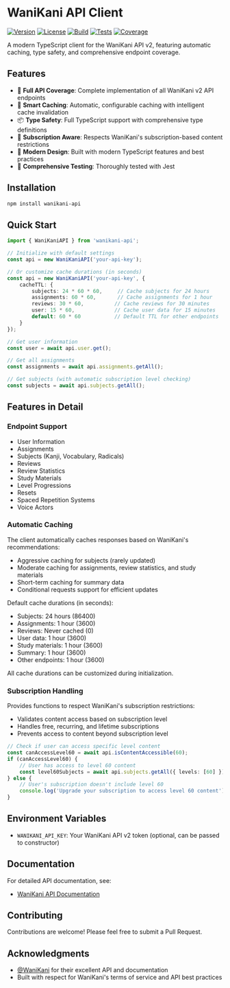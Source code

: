 # WaniKani API Client

[![Version](https://img.shields.io/endpoint?url=https://gist.githubusercontent.com/Zei33/ea274423cad68ec583a39cd12d8f9441/raw/wanikani-api-version.json)](https://github.com/Zei33/wanikani-api/releases)
[![License](https://img.shields.io/endpoint?url=https://gist.githubusercontent.com/Zei33/ea274423cad68ec583a39cd12d8f9441/raw/wanikani-api-license.json)](https://github.com/Zei33/wanikani-api/blob/main/LICENSE.md)
[![Build](https://github.com/Zei33/wanikani-api/actions/workflows/ci.yml/badge.svg)](https://github.com/Zei33/wanikani-api/actions/workflows/ci.yml)
[![Tests](https://img.shields.io/endpoint?url=https://gist.githubusercontent.com/Zei33/ea274423cad68ec583a39cd12d8f9441/raw/wanikani-api-junit-tests.json)](https://github.com/Zei33/wanikani-api/actions/workflows/ci.yml)
[![Coverage](https://img.shields.io/endpoint?url=https://gist.githubusercontent.com/Zei33/ea274423cad68ec583a39cd12d8f9441/raw/wanikani-api-lcov-coverage.json)](https://github.com/Zei33/wanikani-api/actions/workflows/ci.yml)

A modern TypeScript client for the WaniKani API v2, featuring automatic caching, type safety, and comprehensive endpoint coverage.

## Features

- 🔄 **Full API Coverage**: Complete implementation of all WaniKani v2 API endpoints
- 💾 **Smart Caching**: Automatic, configurable caching with intelligent cache invalidation
- 📦 **Type Safety**: Full TypeScript support with comprehensive type definitions
- 🔐 **Subscription Aware**: Respects WaniKani's subscription-based content restrictions
- 🚀 **Modern Design**: Built with modern TypeScript features and best practices
- 📝 **Comprehensive Testing**: Thoroughly tested with Jest

## Installation

```bash
npm install wanikani-api
```

## Quick Start

```typescript
import { WaniKaniAPI } from 'wanikani-api';

// Initialize with default settings
const api = new WaniKaniAPI('your-api-key');

// Or customize cache durations (in seconds)
const api = new WaniKaniAPI('your-api-key', {
	cacheTTL: {
		subjects: 24 * 60 * 60,     // Cache subjects for 24 hours
		assignments: 60 * 60,       // Cache assignments for 1 hour
		reviews: 30 * 60,          // Cache reviews for 30 minutes
		user: 15 * 60,             // Cache user data for 15 minutes
		default: 60 * 60           // Default TTL for other endpoints
	}
});

// Get user information
const user = await api.user.get();

// Get all assignments
const assignments = await api.assignments.getAll();

// Get subjects (with automatic subscription level checking)
const subjects = await api.subjects.getAll();
```

## Features in Detail

### Endpoint Support

- User Information
- Assignments
- Subjects (Kanji, Vocabulary, Radicals)
- Reviews
- Review Statistics
- Study Materials
- Level Progressions
- Resets
- Spaced Repetition Systems
- Voice Actors

### Automatic Caching

The client automatically caches responses based on WaniKani's recommendations:
- Aggressive caching for subjects (rarely updated)
- Moderate caching for assignments, review statistics, and study materials
- Short-term caching for summary data
- Conditional requests support for efficient updates

Default cache durations (in seconds):
- Subjects: 24 hours (86400)
- Assignments: 1 hour (3600)
- Reviews: Never cached (0)
- User data: 1 hour (3600)
- Study materials: 1 hour (3600)
- Summary: 1 hour (3600)
- Other endpoints: 1 hour (3600)

All cache durations can be customized during initialization.

### Subscription Handling

Provides functions to respect WaniKani's subscription restrictions:
- Validates content access based on subscription level
- Handles free, recurring, and lifetime subscriptions
- Prevents access to content beyond subscription level

```typescript
// Check if user can access specific level content
const canAccessLevel60 = await api.isContentAccessible(60);
if (canAccessLevel60) {
	// User has access to level 60 content
	const level60Subjects = await api.subjects.getAll({ levels: [60] });
} else {
	// User's subscription doesn't include level 60
	console.log('Upgrade your subscription to access level 60 content');
}
```

## Environment Variables

- `WANIKANI_API_KEY`: Your WaniKani API v2 token (optional, can be passed to constructor)

## Documentation

For detailed API documentation, see:
- [WaniKani API Documentation](https://docs.api.wanikani.com/20170710)

## Contributing

Contributions are welcome! Please feel free to submit a Pull Request.

## Acknowledgments

- [@WaniKani](https://www.wanikani.com/) for their excellent API and documentation
- Built with respect for WaniKani's terms of service and API best practices